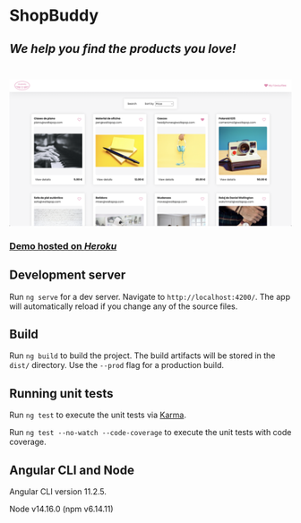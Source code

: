 
# ShopBuddy
## *We help you find the products you love!*<br/><br/>

![This is an image](./src/assets/images/shop-buddy-screenshot.png)

### [Demo hosted on *Heroku*](https://shop-buddy.herokuapp.com/)

## Development server

Run `ng serve` for a dev server. Navigate to `http://localhost:4200/`. The app will automatically reload if you change any of the source files.

## Build

Run `ng build` to build the project. The build artifacts will be stored in the `dist/` directory. Use the `--prod` flag for a production build.

## Running unit tests

Run `ng test` to execute the unit tests via [Karma](https://karma-runner.github.io).

Run `ng test --no-watch --code-coverage` to execute the unit tests with code coverage.

## Angular CLI and Node

Angular CLI version 11.2.5.

Node v14.16.0 (npm v6.14.11)
